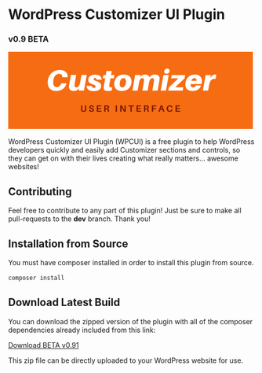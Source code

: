 # WordPress Customizer UI Plugin
### v0.9 BETA

![Logo](assets/logo.png)

WordPress Customizer UI Plugin (WPCUI) is a free plugin to help WordPress developers quickly and easily add Customizer sections and controls, so they can get on with their lives creating what really matters... awesome websites!

## Contributing

Feel free to contribute to any part of this plugin!  Just be sure to make all pull-requests to the **dev** branch.  Thank you!

## Installation from Source

You must have composer installed in order to install this plugin from source.

```bash
composer install
```

## Download Latest Build

You can download the zipped version of the plugin with all of the composer dependencies already included from this link:

[Download BETA v0.91](https://wpcui-build-prod.s3.amazonaws.com/wpcui-beta-0.91.zip)

This zip file can be directly uploaded to your WordPress website for use.
